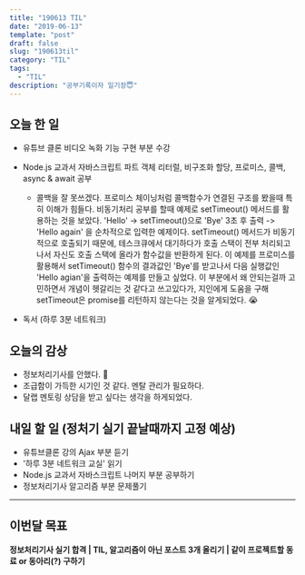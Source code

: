 ```yaml
---
title: "190613 TIL"
date: "2019-06-13"
template: "post"
draft: false
slug: "190613til"
category: "TIL"
tags:
  - "TIL"
description: "공부기록이자 일기장😇"
---
```


## 오늘 한 일

- 유튜브 클론 비디오 녹화 기능 구현 부분 수강
- Node.js 교과서 자바스크립트 파트 객체 리터럴, 비구조화 할당, 프로미스, 콜백, async & await 공부
  - 콜백을 잘 못쓰겠다. 프로미스 체이닝처럼 콜백함수가 연결된 구조를 봤을때 특히 이해가 힘들다. 비동기처리 공부를 할때 예제로 setTimeout() 메서드를 활용하는 것을 보았다. 'Hello' -> setTimeout()으로 'Bye' 3초 후 출력 -> 'Hello again' 을 순차적으로 입력한 예제이다. setTimeout() 메서드가 비동기적으로 호출되기 때문에, 테스크큐에서 대기하다가 호출 스택이 전부 처리되고 나서 자신도 호출 스택에 올라가 함수값을 반환하게 된다. 이 예제를 프로미스를 활용해서 setTimeout() 함수의 결과값인 'Bye'를 받고나서 다음 실행값인 'Hello agian'을 출력하는 예제를 만들고 싶었다. 이 부분에서 왜 안되는걸까 고민하면서 개념이 헷갈리는 것 같다고 쓰고있다가, 지인에게 도움을 구해 setTimeout은 promise를 리턴하지 않는다는 것을 알게되었다. 😭

- 독서 (하루 3분 네트워크)

## 오늘의 감상

- 정보처리기사를 안했다. 🤣
- 조급함이 가득한 시기인 것 같다. 멘탈 관리가 필요하다.
- 달랩 멘토링 상담을 받고 싶다는 생각을 하게되었다.

## 내일 할 일 (정처기 실기 끝날때까지 고정 예상)

- 유튜브클론 강의 Ajax 부분 듣기
- '하루 3분 네트워크 교실' 읽기
- Node.js 교과서 자바스크립트 나머지 부분 공부하기
- 정보처리기사 알고리즘 부분 문제풀기

---

## 이번달 목표

**정보처리기사 실기 합격 | TIL, 알고리즘이 아닌 포스트 3개 올리기 | 같이 프로젝트할 동료 or 동아리(?) 구하기**